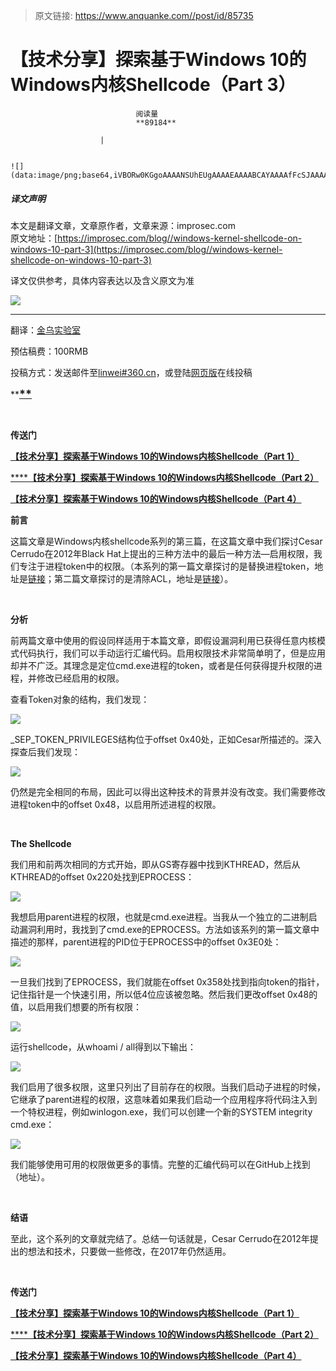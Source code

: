 > 原文链接: https://www.anquanke.com//post/id/85735 


# 【技术分享】探索基于Windows 10的Windows内核Shellcode（Part 3）


                                阅读量   
                                **89184**
                            
                        |
                        
                                                                                                                                    ![](data:image/png;base64,iVBORw0KGgoAAAANSUhEUgAAAAEAAAABCAYAAAAfFcSJAAAAAXNSR0IArs4c6QAAAARnQU1BAACxjwv8YQUAAAAJcEhZcwAADsQAAA7EAZUrDhsAAAANSURBVBhXYzh8+PB/AAffA0nNPuCLAAAAAElFTkSuQmCC)
                                                                                            



##### 译文声明

本文是翻译文章，文章原作者，文章来源：improsec.com
                                <br>原文地址：[https://improsec.com/blog//windows-kernel-shellcode-on-windows-10-part-3](https://improsec.com/blog//windows-kernel-shellcode-on-windows-10-part-3)

译文仅供参考，具体内容表达以及含义原文为准

[![](https://p4.ssl.qhimg.com/t01eb3879cd70e32f3f.jpg)](https://p4.ssl.qhimg.com/t01eb3879cd70e32f3f.jpg)

****

翻译：[金乌实验室](http://bobao.360.cn/member/contribute?uid=2818394007)

预估稿费：100RMB

投稿方式：发送邮件至[linwei#360.cn](mailto:linwei@360.cn)，或登陆[网页版](http://bobao.360.cn/contribute/index)在线投稿

**[<strong style="font-size: 18px">**](http://bobao.360.cn/learning/detail/3575.html)</strong>

**<br>**

**传送门**

[**【技术分享】探索基于Windows 10的Windows内核Shellcode（Part 1）**](http://bobao.360.cn/learning/detail/3575.html)

[******【技术分享】探索基于Windows 10的Windows内核Shellcode（Part 2）**](http://bobao.360.cn/learning/detail/3593.html)

[**【技术分享】探索基于Windows 10的Windows内核Shellcode（Part 4）**](http://bobao.360.cn/learning/detail/3643.html)



**前言**

这篇文章是Windows内核shellcode系列的第三篇，在这篇文章中我们探讨Cesar Cerrudo在2012年Black Hat上提出的三种方法中的最后一种方法—启用权限，我们专注于进程token中的权限。（本系列的第一篇文章探讨的是替换进程token，地址是[链接](https://improsec.com/blog/windows-kernel-shellcode-on-windows-10-part-1)；第二篇文章探讨的是清除ACL，地址是[链接](https://improsec.com/blog/windows-kernel-shellcode-on-windows-10-part-2)）。

<br>

**分析**

前两篇文章中使用的假设同样适用于本篇文章，即假设漏洞利用已获得任意内核模式代码执行，我们可以手动运行汇编代码。启用权限技术非常简单明了，但是应用却并不广泛。其理念是定位cmd.exe进程的token，或者是任何获得提升权限的进程，并修改已经启用的权限。

查看Token对象的结构，我们发现：

[![](https://p3.ssl.qhimg.com/t01b897b362706bbe6e.png)](https://p3.ssl.qhimg.com/t01b897b362706bbe6e.png)

_SEP_TOKEN_PRIVILEGES结构位于offset 0x40处，正如Cesar所描述的。深入探查后我们发现：

[![](https://p0.ssl.qhimg.com/t0135ce01ba48de41ac.png)](https://p0.ssl.qhimg.com/t0135ce01ba48de41ac.png)

仍然是完全相同的布局，因此可以得出这种技术的背景并没有改变。我们需要修改进程token中的offset 0x48，以启用所述进程的权限。

<br>

**The Shellcode**

我们用和前两次相同的方式开始，即从GS寄存器中找到KTHREAD，然后从KTHREAD的offset 0x220处找到EPROCESS：

[![](https://p4.ssl.qhimg.com/t015379dfc5e9f4546e.png)](https://p4.ssl.qhimg.com/t015379dfc5e9f4546e.png)

我想启用parent进程的权限，也就是cmd.exe进程。当我从一个独立的二进制启动漏洞利用时，我找到了cmd.exe的EPROCESS。方法如该系列的第一篇文章中描述的那样，parent进程的PID位于EPROCESS中的offset 0x3E0处：

[![](https://p4.ssl.qhimg.com/t01cdc1a1d96ee06bf0.png)](https://p4.ssl.qhimg.com/t01cdc1a1d96ee06bf0.png)

一旦我们找到了EPROCESS，我们就能在offset 0x358处找到指向token的指针，记住指针是一个快速引用，所以低4位应该被忽略。然后我们更改offset 0x48的值，以启用我们想要的所有权限：

[![](https://p3.ssl.qhimg.com/t01db92d56cffcdf124.png)](https://p3.ssl.qhimg.com/t01db92d56cffcdf124.png)

运行shellcode，从whoami / all得到以下输出：

[![](https://p0.ssl.qhimg.com/t011c81ce68fd85b7b2.png)](https://p0.ssl.qhimg.com/t011c81ce68fd85b7b2.png)

我们启用了很多权限，这里只列出了目前存在的权限。当我们启动子进程的时候，它继承了parent进程的权限，这意味着如果我们启动一个应用程序将代码注入到一个特权进程，例如winlogon.exe，我们可以创建一个新的SYSTEM integrity cmd.exe：

[![](https://p2.ssl.qhimg.com/t01a7d1e3e6c61a6321.png)](https://p2.ssl.qhimg.com/t01a7d1e3e6c61a6321.png)

我们能够使用可用的权限做更多的事情。完整的汇编代码可以在GitHub上找到 （地址）。

<br>

**结语**

至此，这个系列的文章就完结了。总结一句话就是，Cesar Cerrudo在2012年提出的想法和技术，只要做一些修改，在2017年仍然适用。

<br>



**传送门**

[**【技术分享】探索基于Windows 10的Windows内核Shellcode（Part 1）**](http://bobao.360.cn/learning/detail/3575.html)

[******【技术分享】探索基于Windows 10的Windows内核Shellcode（Part 2）**](http://bobao.360.cn/learning/detail/3593.html)

[**【技术分享】探索基于Windows 10的Windows内核Shellcode（Part 4）**](http://bobao.360.cn/learning/detail/3643.html)

<br>
